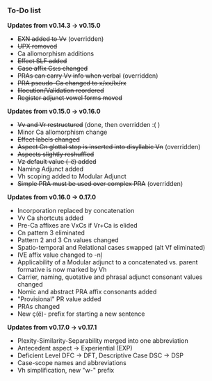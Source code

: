 ### To-Do list

**Updates from v0.14.3 -> v0.15.0**

- ~~EXN added to Vv~~ (overridden)
- ~~UPX removed~~
- Ca allomorphism additions
- ~~Effect SLF added~~
- ~~Case affix Cs:s changed~~
- ~~PRAs can carry Vv info when verbal~~ (overridden)
- ~~PRA pseudo-Ca changed to x/xx/lx/rx~~
- ~~Illocution/Validation reordered~~
- ~~Register adjunct vowel forms moved~~

**Updates from v0.15.0 -> v0.16.0**

- ~~Vv and Vr restructured~~ (done, then overridden :( )
- Minor Ca allomorphism change
- ~~Effect labels changed~~
- ~~Aspect Cn glottal stop is inserted into disyllabic Vn~~ (overridden)
- ~~Aspects slightly reshuffled~~
- ~~Vz default value (-ë) added~~
- Naming Adjunct added
- Vh scoping added to Modular Adjunct
- ~~Simple PRA must be used over complex PRA~~ (overridden)

 **Updates from v0.16.0 -> 0.17.0** 
 
 - Incorporation replaced by concatenation
 - Vv Ca shortcuts added
 - Pre-Ca affixes are VxCs if Vr+Ca is elided
 - Cn pattern 3 eliminated
 - Pattern 2 and 3 Cn values changed
 - Spatio-temporal and Relational cases swapped (alt Vf eliminated)
 - IVE affix value changed to -nļ
 - Applicability of a Modular adjunct to a concatenated vs. parent formative is now marked by Vh
 - Carrier, naming, quotative and phrasal adjunct consonant values changed
 - Nomic and abstract PRA affix consonants added
 - "Provisional" PR value added
 - PRAs changed
 - New ç(ë)- prefix for starting a new sentence
 
 **Updates from v0.17.0 -> v0.17.1**
 
 - Plexity-Similarity-Separability merged into one abbreviation
 - Antecedent aspect -> Experiential (EXP)
 - Deficient Level DFC -> DFT, Descriptive Case DSC -> DSP
 - Case-scope names and abbreviations
 - Vh simplification, new "w-" prefix